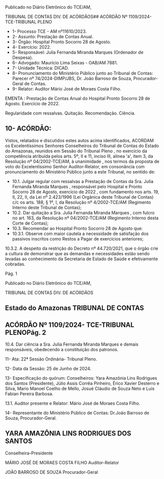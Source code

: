 Publicado  no  Diário  Eletrônico do TCE/AM,

TRIBUNAL DE CONTAS DIV. DE ACÓRDÃOS## ACÓRDÃO Nº 1109/2024- TCE-TRIBUNAL PLENO

- 1- Processo TCE - AM nº11610/2023.
- 2- Assunto: Prestação de Contas Anual.
- 3- Órgão: Hospital Pronto Socorro 28 de Agosto.
- 4- Exercício: 2022.
- 5- Responsável: Julia Fernanda Miranda Marques (Ordenador de Despesa).
- 6- Advogado: Maurício Lima Seixas - OAB/AM 7881.
- 7- Unidade Técnica: DICAD.
- 8- Pronunciamento  do  Ministério  Público  junto  ao  Tribunal  de  Contas: Parecer  nº 74/2024-DIMP/JBS, Dr. João Barroso de Souza, Procurador-Geral de Contas.
- 9- Relator: Auditor Mário José de Moraes Costa Filho.

EMENTA :  Prestação  de  Contas  Anual  do  Hospital Pronto Socorro 28 de Agosto. Exercício de 2022.

Regularidade com ressalvas. Quitação. Recomendação. Ciência.

## 10-  ACÓRDÃO:

Vistos, relatados e discutidos estes autos acima identificados, ACORDAM os Excelentíssimos Senhores Conselheiros do Tribunal de Contas do Estado do Amazonas, reunidos em Sessão do Tribunal Pleno , no exercício da competência atribuída pelos arts. 5º, II e 11, inciso III, alínea 'a', item 3, da Resolução  nº  04/2002-TCE/AM, à unanimidade , nos termos da proposta de voto do Excelentíssimo Senhor Auditor-Relator, em  consonância com  pronunciamento  do  Ministério  Público  junto  a  este  Tribunal,  no sentido de:

- 10.1. Julgar  regular  com  ressalvas a  Prestação  de  Contas  da Sra.  Julia Fernanda  Miranda  Marques , responsável  pelo  Hospital  e  Pronto Socorro 28 de Agosto, exercício de 2022 ,  com  fundamento nos arts. 19,  II,  22,  II,  da  Lei  nº  2.423/1996  (Lei  Orgânica  deste  Tribunal  de Contas)  c/c  os  arts.  188,  §  1º,  I,  da  Resolução  nº  4/2002-TCE/AM (Regimento Interno deste Tribunal de Contas);
- 10.2. Dar quitação a Sra. Julia Fernanda Miranda Marques , com fulcro no art.  163,  da  Resolução  nº  04/2002-TCE/AM (Regimento Interno desta Corte de Contas);
- 10.3. Recomendar ao Hospital Pronto Socorro 28 de Agosto que:
- 10.3.1. Observe com maior cautela a necessidade de satisfação dos  passivos  inscritos  como  Restos  a  Pagar  de  exercícios anteriores;

10.3.2. A despeito da restrição do Decreto nº 44.720/2021, que o órgão  crie  a  cultura  de  demonstrar  que  as  demandas  e necessidades  estão  sendo  levadas  ao  conhecimento  da Secretaria de Estado de Saúde e efetivamente cobradas.

Pág. 1

Publicado  no  Diário  Eletrônico do TCE/AM,

TRIBUNAL DE CONTAS DIV. DE ACÓRDÃOS

## Estado do Amazonas TRIBUNAL DE CONTAS

## ACÓRDÃO Nº 1109/2024- TCE-TRIBUNAL PLENOPág. 2

10.4. Dar  ciência a Sra.  Julia  Fernanda  Miranda  Marques e  demais responsáveis, obedecendo a constituição dos patronos.

11-  Ata: 22ª Sessão Ordinária- Tribunal Pleno.

12-  Data da Sessão: 25 de Junho de 2024.

13-  Especificação  do  quórum: Conselheiros:  Yara  Amazônia  Lins  Rodrigues  dos Santos (Presidente), Júlio Assis Corrêa Pinheiro, Érico Xavier Desterro e Silva, Mario Manoel Coelho de Mello, Josué Cláudio de Souza Neto e Luis Fabian Pereira Barbosa.

13.1. Auditor presente e Relator: Mário José de Moraes Costa Filho.

14-  Representante  do  Ministério  Público  de  Contas: Dr.João  Barroso  de  Souza, Procurador-Geral.

## YARA AMAZÔNIA LINS RODRIGUES DOS SANTOS

Conselheira-Presidente

MÁRIO JOSÉ DE MORAES COSTA FILHO Auditor-Relator

JOÃO BARROSO DE SOUZA Procurador-Geral
